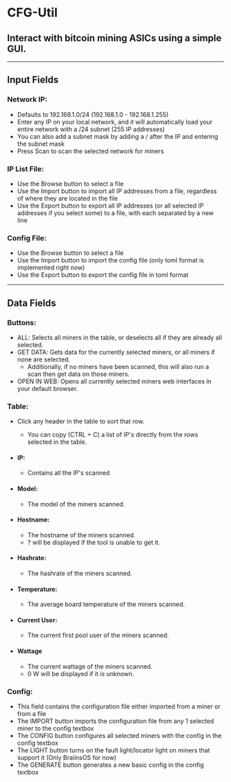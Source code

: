 # CFG-Util

## Interact with bitcoin mining ASICs using a simple GUI.

---
## Input Fields
### Network IP:
* Defaults to 192.168.1.0/24 (192.168.1.0 - 192.168.1.255)
* Enter any IP on your local network, and it will automatically load your entire network with a /24 subnet (255 IP addresses)
* You can also add a subnet mask by adding a / after the IP and entering the subnet mask
* Press Scan to scan the selected network for miners

### IP List File:
* Use the Browse button to select a file
* Use the Import button to import all IP addresses from a file, regardless of where they are located in the file
* Use the Export button to export all IP addresses (or all selected IP addresses if you select some) to a file, with each separated by a new line

### Config File:
* Use the Browse button to select a file
* Use the Import button to import the config file (only toml format is implemented right now)
* Use the Export button to export the config file in toml format


---
## Data Fields
### Buttons:
* ALL: Selects all miners in the table, or deselects all if they are already all selected.
* GET DATA: Gets data for the currently selected miners, or all miners if none are selected.
  * Additionally, if no miners have been scanned, this will also run a scan then get data on those miners.
* OPEN IN WEB: Opens all currently selected miners web interfaces in your default browser.

### Table:
* Click any header in the table to sort that row.
  * You can copy (CTRL + C) a list of IP's directly from the rows selected in the table.

* #### IP:
  * Contains all the IP's scanned

* #### Model:
  * The model of the miners scanned.

* #### Hostname:
  * The hostname of the miners scanned.
  * ? will be displayed if the tool is unable to get it.

* #### Hashrate:
  * The hashrate of the miners scanned.

* #### Temperature:
  * The average board temperature of the miners scanned.

* #### Current User:
  * The current first pool user of the miners scanned.

* #### Wattage
  * The current wattage of the miners scanned.
  * 0 W will be displayed if it is unknown.

### Config:
* This field contains the configuration file either imported from a miner or from a file
* The IMPORT button imports the configuration file from any 1 selected miner to the config textbox
* The CONFIG button configures all selected miners with the config in the config textbox
* The LIGHT button turns on the fault light/locator light on miners that support it (Only BraiinsOS for now)
* The GENERATE button generates a new basic config in the config textbox